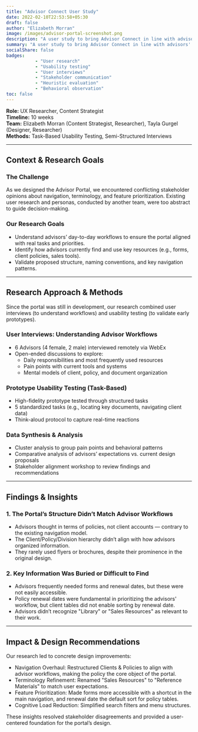 ```yaml
---
title: "Advisor Connect User Study"
date: 2022-02-10T22:53:58+05:30
draft: false
author: "Elizabeth Morran"
image: /images/advisor-portal-screenshot.png
description: "A user study to bring Advisor Connect in line with advisors' daily needs."
summary: "A user study to bring Advisor Connect in line with advisors' daily needs."            
socialShare: false
badges:
           - "User research"
           - "Usability testing"
           - "User interviews"   
           - "Stakeholder communication"
           - "Heuristic evaluation"
           - "Behavioral observation"
toc: false
--- 
```


**Role:** UX Researcher, Content Strategist  
**Timeline:** 10 weeks  
**Team:** Elizabeth Morran (Content Strategist, Researcher), Tayla Gurgel (Designer, Researcher)  
**Methods:** Task-Based Usability Testing, Semi-Structured Interviews

---

## Context & Research Goals  
### The Challenge  
As we designed the Advisor Portal, we encountered conflicting stakeholder opinions about navigation, terminology, and feature prioritization. Existing user research and personas, conducted by another team, were too abstract to guide decision-making.

### Our Research Goals  
- Understand advisors’ day-to-day workflows to ensure the portal aligned with real tasks and priorities.  
- Identify how advisors currently find and use key resources (e.g., forms, client policies, sales tools).  
- Validate proposed structure, naming conventions, and key navigation patterns.  

---

## Research Approach & Methods  
Since the portal was still in development, our research combined user interviews (to understand workflows) and usability testing (to validate early prototypes).  

### User Interviews: Understanding Advisor Workflows  
- 6 Advisors (4 female, 2 male) interviewed remotely via WebEx  
- Open-ended discussions to explore:  
  - Daily responsibilities and most frequently used resources  
  - Pain points with current tools and systems  
  - Mental models of client, policy, and document organization  

### Prototype Usability Testing (Task-Based)  
- High-fidelity prototype tested through structured tasks  
- 5 standardized tasks (e.g., locating key documents, navigating client data)  
- Think-aloud protocol to capture real-time reactions  

### Data Synthesis & Analysis  
- Cluster analysis to group pain points and behavioral patterns  
- Comparative analysis of advisors’ expectations vs. current design proposals  
- Stakeholder alignment workshop to review findings and recommendations  

---

## Findings & Insights  
### 1. The Portal’s Structure Didn’t Match Advisor Workflows  
- Advisors thought in terms of policies, not client accounts — contrary to the existing navigation model.  
- The Client/Policy/Division hierarchy didn’t align with how advisors organized information.
- They rarely used flyers or brochures, despite their prominence in the original design.  

### 2. Key Information Was Buried or Difficult to Find  
- Advisors frequently needed forms and renewal dates, but these were not easily accessible.  
- Policy renewal dates were fundamental in prioritizing the advisors' workflow, but client tables did not enable sorting by renewal date.
- Advisors didn’t recognize "Library" or "Sales Resources" as relevant to their work.  

---

## Impact & Design Recommendations  
Our research led to concrete design improvements:  

* Navigation Overhaul: Restructured Clients & Policies to align with advisor workflows, making the policy the core object of the portal.  
* Terminology Refinement: Renamed "Sales Resources" to "Reference Materials" to match user expectations.  
* Feature Prioritization: Made forms more accessible with a shortcut in the main navigation, and renewal date the default sort for policy tables.  
* Cognitive Load Reduction: Simplified search filters and menu structures.  

These insights resolved stakeholder disagreements and provided a user-centered foundation for the portal’s design.  